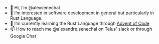 - 👋 Hi, I’m @alexsenechal
- 👀 I’m interested in software development in general but particularly in Rust Language.
- 🌱 I’m currently learning the Rust Language through [Advent of Code](https://adventofcode.com)
- 📫 How to reach me @alexandre.senechal on Telus' slack or through Google Chat

<!---
alexsenechal/alexsenechal is a ✨ special ✨ repository because its `README.md` (this file) appears on your GitHub profile.
You can click the Preview link to take a look at your changes.
--->
